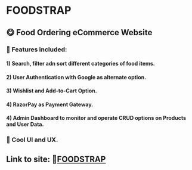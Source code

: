 # FOODSTRAP
## 😋 Food Ordering eCommerce Website

### 🤖 Features included:
#### 1) Search, filter adn sort different categories of food items.
#### 2) User Authentication with Google as alternate option.
#### 3) Wishlist and Add-to-Cart Option.
#### 4) RazorPay as Payment Gateway.
#### 4) Admin Dashboard to monitor and operate CRUD options on Products and User Data.  </br>
### 🌟 Cool UI and UX.

## Link to site: 🔗[FOODSTRAP](https://ecommerce-raunak.up.railway.app/) 
